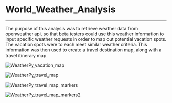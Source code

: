 # World_Weather_Analysis
---
The purpose of this analysis was to retrieve weather data from openweather api, so that beta testers could use
this weather information to input specific weather requests in order to map out potential vacation spots.  The
vacation spots were to each meet similar weather criteria.  This information was then used to create a travel
destination map, along with a travel itinerary map.

![WeatherPy_vacation_map](https://user-images.githubusercontent.com/71041680/112760974-e7c9f100-8fc6-11eb-9930-d59b769f3750.png)


![WeatherPy_travel_map](https://user-images.githubusercontent.com/71041680/112760985-f44e4980-8fc6-11eb-8b07-53059ac36ce7.png)


![WeatherPy_travel_map_markers](https://user-images.githubusercontent.com/71041680/112760986-fa442a80-8fc6-11eb-8829-e8914f5dda02.png)


![WeatherPy_travel_map_markers2](https://user-images.githubusercontent.com/71041680/112760993-00d2a200-8fc7-11eb-92f8-68af3a2e59d2.png)
